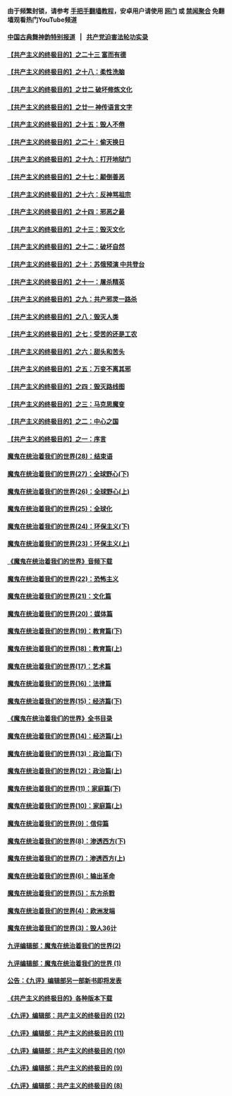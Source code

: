 #### 由于频繁封锁，请参考 [手把手翻墙教程](https://github.com/gfw-breaker/guides/wiki/)，安卓用户请使用 [网门](https://github.com/gfw-breaker/bn-android/blob/master/ogate.md?t=05290937) 或 [禁闻聚合](https://github.com/gfw-breaker/bn-android) 免翻墙观看热门YouTube频道 

#### [中国古典舞神韵特别报道](https://github.com/gfw-breaker/mh-news/blob/master/shenyun.md?t=05290937) &nbsp;&nbsp;|&nbsp;&nbsp; [共产党迫害法轮功实录](https://github.com/gfw-breaker/mh-news/blob/master/README.md?t=05290937)  

#### [【共产主义的终极目的】之二十三 富而有德](../pages/nsc422/n11283598.md?t=05290937) 

#### [【共产主义的终极目的】之十八：柔性洗脑](../pages/nsc422/n11199994.md?t=05290937) 

#### [【共产主义的终极目的】之廿二 破坏修炼文化](../pages/nsc422/n11245728.md?t=05290937) 

#### [【共产主义的终极目的】之廿一 神传语言文字](../pages/nsc422/n11263265.md?t=05290937) 

#### [【共产主义的终极目的】之十五：毁人不倦](../pages/nsc422/n11166792.md?t=05290937) 

#### [【共产主义的终极目的】之二十：偷天换日](../pages/nsc422/n11238846.md?t=05290937) 

#### [【共产主义的终极目的】之十九：打开地狱门](../pages/nsc422/n11206376.md?t=05290937) 

#### [【共产主义的终极目的】之十七：颠倒善恶](../pages/nsc422/n11179782.md?t=05290937) 

#### [【共产主义的终极目的】之十六：反神骂祖宗](../pages/nsc422/n11166798.md?t=05290937) 

#### [【共产主义的终极目的】之十四：邪恶之最](../pages/nsc422/n11150249.md?t=05290937) 

#### [【共产主义的终极目的】之十三：毁灭文化](../pages/nsc422/n11135227.md?t=05290937) 

#### [【共产主义的终极目的】之十二：破坏自然](../pages/nsc422/n11135214.md?t=05290937) 

#### [【共产主义的终极目的】之十：苏俄预演 中共登台](../pages/nsc422/n11118424.md?t=05290937) 

#### [【共产主义的终极目的】之十一：屠杀精英](../pages/nsc422/n11118442.md?t=05290937) 

#### [【共产主义的终极目的】之九：共产邪灵一路杀](../pages/nsc422/n11114139.md?t=05290937) 

#### [【共产主义的终极目的】之八：毁灭人类](../pages/nsc422/n11108503.md?t=05290937) 

#### [【共产主义的终极目的】之七：受苦的还是工农](../pages/nsc422/n11101809.md?t=05290937) 

#### [【共产主义的终极目的】之六：甜头和苦头](../pages/nsc422/n11096971.md?t=05290937) 

#### [【共产主义的终极目的】之五：万变不离其邪](../pages/nsc422/n11091285.md?t=05290937) 

#### [【共产主义的终极目的】之四：毁灭路线图](../pages/nsc422/n11086284.md?t=05290937) 

#### [【共产主义的终极目的】之三：马克思魔变](../pages/nsc422/n11061941.md?t=05290937) 

#### [【共产主义的终极目的】之二：中心之国](../pages/nsc422/n11047728.md?t=05290937) 

#### [【共产主义的终极目的】之一：序言](../pages/nsc422/n11086077.md?t=05290937) 

#### [魔鬼在统治着我们的世界(28)：结束语](../pages/nsc422/n10936246.md?t=05290937) 

#### [魔鬼在统治着我们的世界(27)：全球野心(下)](../pages/nsc422/n10928319.md?t=05290937) 

#### [魔鬼在统治着我们的世界(26)：全球野心(上)](../pages/nsc422/n10900318.md?t=05290937) 

#### [魔鬼在统治着我们的世界(25)：全球化](../pages/nsc422/n10788205.md?t=05290937) 

#### [魔鬼在统治着我们的世界(24)：环保主义(下)](../pages/nsc422/n10695307.md?t=05290937) 

#### [魔鬼在统治着我们的世界(23)：环保主义(上)](../pages/nsc422/n10688613.md?t=05290937) 

#### [《魔鬼在统治着我们的世界》音频下载](../pages/nsc422/n10635553.md?t=05290937) 

#### [魔鬼在统治着我们的世界(22)：恐怖主义](../pages/nsc422/n10614727.md?t=05290937) 

#### [魔鬼在统治着我们的世界(21)：文化篇](../pages/nsc422/n10597706.md?t=05290937) 

#### [魔鬼在统治着我们的世界(20)：媒体篇](../pages/nsc422/n10586579.md?t=05290937) 

#### [魔鬼在统治着我们的世界(19)：教育篇(下)](../pages/nsc422/n10564808.md?t=05290937) 

#### [魔鬼在统治着我们的世界(18)：教育篇(上)](../pages/nsc422/n10526970.md?t=05290937) 

#### [魔鬼在统治着我们的世界(17)：艺术篇](../pages/nsc422/n10499093.md?t=05290937) 

#### [魔鬼在统治着我们的世界(16)：法律篇](../pages/nsc422/n10485969.md?t=05290937) 

#### [魔鬼在统治着我们的世界(15)：经济篇(下)](../pages/nsc422/n10469975.md?t=05290937) 

#### [《魔鬼在统治着我们的世界》全书目录](../pages/nsc422/n10464261.md?t=05290937) 

#### [魔鬼在统治着我们的世界(14)：经济篇(上)](../pages/nsc422/n10457370.md?t=05290937) 

#### [魔鬼在统治着我们的世界(13)：政治篇(下)](../pages/nsc422/n10448270.md?t=05290937) 

#### [魔鬼在统治着我们的世界(12)：政治篇(上)](../pages/nsc422/n10444576.md?t=05290937) 

#### [魔鬼在统治着我们的世界(11)：家庭篇(下)](../pages/nsc422/n10440961.md?t=05290937) 

#### [魔鬼在统治着我们的世界(10)：家庭篇(上)](../pages/nsc422/n10435448.md?t=05290937) 

#### [魔鬼在统治着我们的世界(9)：信仰篇](../pages/nsc422/n10432159.md?t=05290937) 

#### [魔鬼在统治着我们的世界(8)：渗透西方(下)](../pages/nsc422/n10429603.md?t=05290937) 

#### [魔鬼在统治着我们的世界(7)：渗透西方(上)](../pages/nsc422/n10426013.md?t=05290937) 

#### [魔鬼在统治着我们的世界(6)：输出革命](../pages/nsc422/n10421536.md?t=05290937) 

#### [魔鬼在统治着我们的世界(5)：东方杀戮](../pages/nsc422/n10417707.md?t=05290937) 

#### [魔鬼在统治着我们的世界(4)：欧洲发端](../pages/nsc422/n10414890.md?t=05290937) 

#### [魔鬼在统治着我们的世界(3)：毁人36计](../pages/nsc422/n10411583.md?t=05290937) 

#### [九评编辑部：魔鬼在统治着我们的世界(2)](../pages/nsc422/n10410036.md?t=05290937) 

#### [九评编辑部：魔鬼在统治着我们的世界 (1)](../pages/nsc422/n10406825.md?t=05290937) 

#### [公告：《九评》编辑部另一部新书即将发表](../pages/nsc422/n10405104.md?t=05290937) 

#### [《共产主义的终极目的》各种版本下载](../pages/nsc422/n10022138.md?t=05290937) 

#### [《九评》编辑部：共产主义的终极目的 (12)](../pages/nsc422/n9933272.md?t=05290937) 

#### [《九评》编辑部：共产主义的终极目的 (11)](../pages/nsc422/n9924973.md?t=05290937) 

#### [《九评》编辑部：共产主义的终极目的 (10)](../pages/nsc422/n9920883.md?t=05290937) 

#### [《九评》编辑部：共产主义的终极目的 (9)](../pages/nsc422/n9916363.md?t=05290937) 

#### [《九评》编辑部：共产主义的终极目的 (8)](../pages/nsc422/n9912488.md?t=05290937) 

